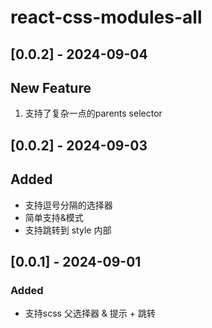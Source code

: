 # react-css-modules-all

## [0.0.2] - 2024-09-04

## New Feature 

1. 支持了复杂一点的parents selector

## [0.0.2] - 2024-09-03

## Added
- 支持逗号分隔的选择器
- 简单支持&模式
- 支持跳转到 style 内部


## [0.0.1] - 2024-09-01

### Added

- 支持scss 父选择器 & 提示 + 跳转
